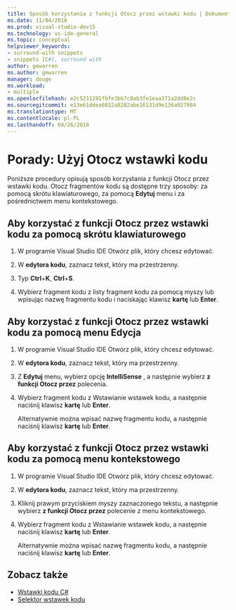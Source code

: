 ```yaml
---
title: Sposób korzystania z funkcji Otocz przez wstawki kodu | Dokumentacja firmy Microsoft
ms.date: 11/04/2016
ms.prod: visual-studio-dev15
ms.technology: vs-ide-general
ms.topic: conceptual
helpviewer_keywords:
- surround-with snippets
- snippets [C#], surround with
author: gewarren
ms.author: gewarren
manager: douge
ms.workload:
- multiple
ms.openlocfilehash: e2c5211291fbfe3bb7c8ab3fe1eaa371a2dd8e2c
ms.sourcegitcommit: e13e61ddea6032a8282abe16131d9e136a927984
ms.translationtype: MT
ms.contentlocale: pl-PL
ms.lasthandoff: 04/26/2018
---
```

# <a name="how-to-use-surround-with-code-snippets"></a>Porady: Użyj Otocz wstawki kodu

Poniższe procedury opisują sposób korzystania z funkcji Otocz przez wstawki kodu. Otocz fragmentów kodu są dostępne trzy sposoby: za pomocą skrótu klawiaturowego, za pomocą **Edytuj** menu i za pośrednictwem menu kontekstowego.

## <a name="to-use-surround-with-code-snippets-through-keyboard-shortcut"></a>Aby korzystać z funkcji Otocz przez wstawki kodu za pomocą skrótu klawiaturowego

1. W programie Visual Studio IDE Otwórz plik, który chcesz edytować.

1. W **edytora kodu**, zaznacz tekst, który ma przestrzenny.

1. Typ **Ctrl**+**K**, **Ctrl**+**S**.

1. Wybierz fragment kodu z listy fragment kodu za pomocą myszy lub wpisując nazwę fragmentu kodu i naciskając klawisz **kartę** lub **Enter**.

## <a name="to-use-surround-with-code-snippets-through-the-edit-menu"></a>Aby korzystać z funkcji Otocz przez wstawki kodu za pomocą menu Edycja

1. W programie Visual Studio IDE Otwórz plik, który chcesz edytować.

1. W **edytora kodu**, zaznacz tekst, który ma przestrzenny.

1. Z **Edytuj** menu, wybierz opcję **IntelliSense** , a następnie wybierz **z funkcji Otocz przez** polecenia.

1. Wybierz fragment kodu z Wstawianie wstawek kodu, a następnie naciśnij klawisz **kartę** lub **Enter**.

     Alternatywnie można wpisać nazwę fragmentu kodu, a następnie naciśnij klawisz **kartę** lub **Enter**.

## <a name="to-use-surround-with-code-snippets-through-the-context-menu"></a>Aby korzystać z funkcji Otocz przez wstawki kodu za pomocą menu kontekstowego

1. W programie Visual Studio IDE Otwórz plik, który chcesz edytować.

1. W **edytora kodu**, zaznacz tekst, który ma przestrzenny.

1. Kliknij prawym przyciskiem myszy zaznaczonego tekstu, a następnie wybierz **z funkcji Otocz przez** polecenie z menu kontekstowego.

1. Wybierz fragment kodu z Wstawianie wstawek kodu, a następnie naciśnij klawisz **kartę** lub **Enter**.

     Alternatywnie można wpisać nazwę fragmentu kodu, a następnie naciśnij klawisz **kartę** lub **Enter**.

## <a name="see-also"></a>Zobacz także

- [Wstawki kodu C#](../ide/visual-csharp-code-snippets.md)
- [Selektor wstawek kodu](../ide/reference/code-snippet-picker.md)